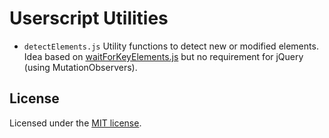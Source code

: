 # Userscript Utilities

* `detectElements.js`
  Utility functions to detect new or modified elements.  
  Idea based on [waitForKeyElements.js](https://gist.github.com/BrockA/2625891) but no requirement for jQuery (using MutationObservers).

## License
Licensed under the [MIT license](LICENSE).
